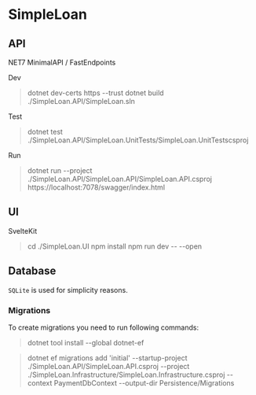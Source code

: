 # SimpleLoan

## API
NET7 MinimalAPI / FastEndpoints

Dev
> dotnet dev-certs https --trust
> dotnet build ./SimpleLoan.API/SimpleLoan.sln

Test
> dotnet test ./SimpleLoan.API/SimpleLoan.UnitTests/SimpleLoan.UnitTestscsproj

Run
> dotnet run --project ./SimpleLoan.API/SimpleLoan.API/SimpleLoan.API.csproj
> https://localhost:7078/swagger/index.html

## UI
SvelteKit

> cd ./SimpleLoan.UI
> npm install
> npm run dev -- --open

## Database
`SQLite` is used for simplicity reasons.  

### Migrations
To create migrations you need to run following commands:

> dotnet tool install --global dotnet-ef

> dotnet ef migrations add 'initial' --startup-project ./SimpleLoan.API/SimpleLoan.API.csproj --project ./SimpleLoan.Infrastructure/SimpleLoan.Infrastructure.csproj --context PaymentDbContext --output-dir Persistence/Migrations